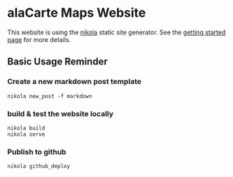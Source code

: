 # alaCarte Maps Website #
This website is using the [nikola](https://getnikola.com/) static site generator.
See the [getting started page](https://getnikola.com/getting-started.html) for more details.

## Basic Usage Reminder ##
### Create a new markdown post template ###
```
nikola new_post -f markdown
```

### build & test the website locally ###
```
nikola build
nikola serve
```

### Publish to github ###
```
nikola github_deploy
```
